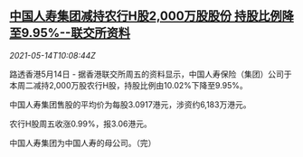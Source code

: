<!--1620988262000-->
[中国人寿集团减持农行H股2,000万股股份 持股比例降至9.95%--联交所资料](https://cn.reuters.com/article/china-life-abc-stock-0514-idCNKBS2CV107)
------

<div><i>2021-05-14T10:08:44Z</i></div><p>路透香港5月14日 - 据香港联交所周五的资料显示，中国人寿保险（集团）公司于本周二减持2,000万股农行H股，持股比例由10.02%下降至9.95%。</p><p>中国人寿集团售股的平均价为每股3.0917港元，涉资约6,183万港元。</p><p>农行H股周五收涨0.99%，报3.06港元。</p><p>中国人寿集团为中国人寿的母公司。（完）</p>
